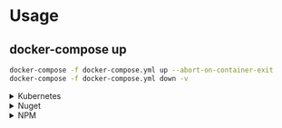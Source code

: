# Usage

## docker-compose up
```sh
docker-compose -f docker-compose.yml up --abort-on-container-exit
docker-compose -f docker-compose.yml down -v
```

<details>
  <summary>Kubernetes</summary>

### Descrição das variaveis de ambiente
- **DEPLOY_KUBERNETES:** Indica se irá rodar o script que publica os yaml no Kubernetes (kubectl apply) 
- **DESTROY_KUBERNETES_ENVIRONMENT:** Indica se irá rodar o script que deleta os yaml no Kubernetes (kubectl delete)
- **KUBERNETES_FOLDER:** Caminho dos arquivos yaml para publicação (Default: /var/release/source)
- **KUBECONFIG_PATH:** Caminho do kubeconfig para publicação (Default: /var/release/source/kubeconfig)
- **KUBERNETES_ENVIRONMENT:** Caso não seja informado o KUBECONFIG_PATH, o script irá usar esta variavel para buscar o kubeconfig pre definido: /entrypoint/kubernetes/kubeconfig/${KUBERNETES_ENVIRONMENT}"
- **KOMPOSE_ENVIRONMENT:** Caso deseja utilizar Kompose para converter yml em yaml, utilizar esta variavel para selecionar o arquivo a ser transformado: komposeFile="docker-compose.${KOMPOSE_ENVIRONMENT}.yml"

```yml
version: '3.5'
services:
  sistema-release:
    image: publisher:latest
    environment:      
      DEPLOY_KUBERNETES: ${DEPLOY_KUBERNETES:-false} 
      DESTROY_KUBERNETES_ENVIRONMENT: ${DESTROY_KUBERNETES_ENVIRONMENT:-false}
      KUBERNETES_FOLDER: ${KUBERNETES_FOLDER}
      KUBECONFIG_PATH: ${KUBECONFIG_PATH}
      KUBERNETES_ENVIRONMENT: ${KUBERNETES_ENVIRONMENT}
      KOMPOSE_ENVIRONMENT: ${KOMPOSE_ENVIRONMENT}      
    volumes:
      - ./exemplos/kubernetes:/var/release/source
```

</details>


<details>
  <summary>Nuget</summary>

### Descrição das variaveis de ambiente
- **DEPLOY_NUGET:** Indica se irá rodar o script que publica pacotes nuget
- **NUGET_LIFE_CICLE_VERSION:** Life cycle do pacote Nuget
- **NUGET_REGISTRY:** Registry para publicação do pacote nuget
- **NUGET_USER:** Usuário do registry
- **NUGET_PASS:** Senha do registry


```yml
version: '3.5'
services:
  sistema-release:
    image: publisher:latest
    environment:
      DEPLOY_NUGET: ${DEPLOY_NUGET}
      NUGET_LIFE_CICLE_VERSION: ${NUGET_LIFE_CICLE_VERSION}
      NUGET_REGISTRY: ${NUGET_REGISTRY}
      NUGET_USER: ${NUGET_USER}
      NUGET_PASS: ${NUGET_PASS}
    volumes:
      - ./exemplos/nuget:/var/release/packages/nuget
```
</details>

<details>
  <summary>NPM</summary>

### Descrição das variaveis de ambiente
**DEPLOY_NPM:** Indica se irá rodar o script que publica pacotes NPM
**NPM_LIFE_CICLE_VERSION:** Life cycle do pacote NPM
**NPM_REGISTRY:** Registry para publicação do pacote NPM
**NPM_USER:** Usuário do registry
**NPM_PASS:** Senha Usuário do registry
**NPM_EMAIL:** Email para login do registry

```yml
version: '3.5'

services:
  sistema-release:
    image: nexusdocker.tjmt.jus.br/dsa/publisher:latest
    environment:
      DEPLOY_NPM: ${DEPLOY_NPM}
      NPM_LIFE_CICLE_VERSION: ${NPM_LIFE_CICLE_VERSION}
      NPM_REGISTRY: ${NPM_REGISTRY}
      NPM_USER: ${NPM_USER}
      NPM_PASS: ${NPM_PASS}
      NPM_EMAIL: ${NPM_EMAIL} 
    volumes:
      - ./exemplos/npm:/var/release/packages/npm
```
</details>